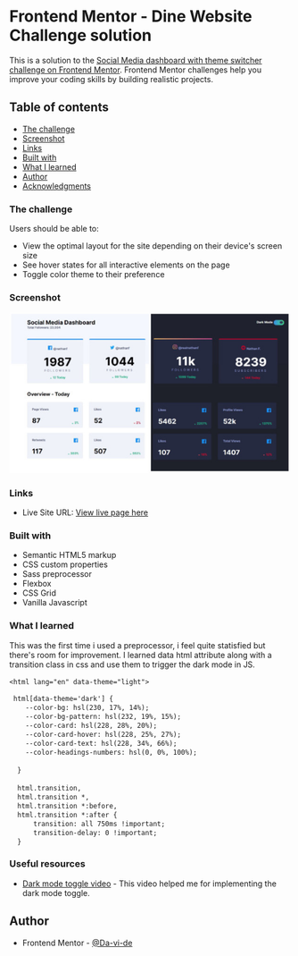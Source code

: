 # Frontend Mentor - Dine Website Challenge solution

This is a solution to the [Social Media dashboard with theme switcher challenge on Frontend Mentor](https://www.frontendmentor.io/challenges/social-media-dashboard-with-theme-switcher-6oY8ozp_H). Frontend Mentor challenges help you improve your coding skills by building realistic projects. 

## Table of contents

  - [The challenge](#the-challenge)
  - [Screenshot](#screenshot)
  - [Links](#links)
  - [Built with](#built-with)
  - [What I learned](#what-i-learned)
  - [Author](#author)
  - [Acknowledgments](#acknowledgments)

### The challenge

Users should be able to:

- View the optimal layout for the site depending on their device's screen size
- See hover states for all interactive elements on the page
- Toggle color theme to their preference

### Screenshot

![](./images/social_media_dashboard_combined.jpg)

### Links

- Live Site URL: [View live page here](https://social-media-dashboard-with-theme-switcher-da-vi-de.vercel.app/)

### Built with

- Semantic HTML5 markup
- CSS custom properties
- Sass preprocessor
- Flexbox
- CSS Grid
- Vanilla Javascript

### What I learned

This was the first time i used a preprocessor, i feel quite statisfied but there's room for improvement.
I learned data html attribute along with a transition class in css and use them to trigger the dark mode in JS.

```
<html lang="en" data-theme="light">
```

```
 html[data-theme='dark'] {
    --color-bg: hsl(230, 17%, 14%);
    --color-bg-pattern: hsl(232, 19%, 15%);
    --color-card: hsl(228, 28%, 20%);
    --color-card-hover: hsl(228, 25%, 27%);
    --color-card-text: hsl(228, 34%, 66%);
    --color-headings-numbers: hsl(0, 0%, 100%);
  
  }

  html.transition,
  html.transition *,
  html.transition *:before,
  html.transition *:after {
      transition: all 750ms !important;
      transition-delay: 0 !important;
  }
```

### Useful resources

- [Dark mode toggle video](https://www.youtube.com/watch?v=ZKXv_ZHQ654) - This video helped me for implementing the dark mode toggle.

## Author

- Frontend Mentor - [@Da-vi-de](https://www.frontendmentor.io/profile/Da-vi-de)
